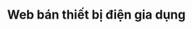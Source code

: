 # Web bán thiết bị điện gia dụng
<!--<img src="https://media.tenor.com/5Beb0m1Ip9wAAAAC/waifu-anime.gif" alt="">

<img src="https://media.tenor.com/MXXbuo2owJIAAAAC/one-piece-boa-hancock.gif" alt="boa hancock">

<img src="https://media.tenor.com/TZKt6DfFjnEAAAAC/nami-swimsuit.gif" alt="nami bikjnj">-->
